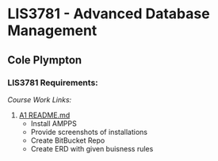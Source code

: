 # LIS3781 - Advanced Database Management

## Cole Plympton

### LIS3781 Requirements:

*Course Work Links:*

1. [A1 README.md](a1/README.MD "My A1 README.md file")
    - Install AMPPS
    - Provide screenshots of installations
    - Create BitBucket Repo
    - Create ERD with given buisness rules